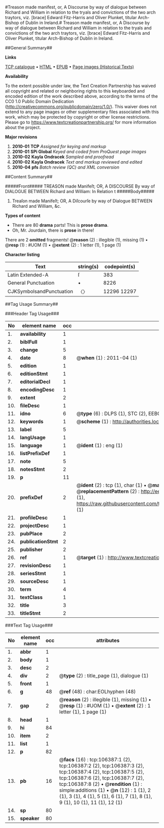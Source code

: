 #Treason made manifest, or, A Discourse by way of dialogue between Richard and William in relation to the tryals and convictions of the two arch traytors, viz. [brace] Edward Fitz-Harris and Oliver Plunket, titular Arch-Bishop of Dublin in Ireland.#
Treason made manifest, or, A Discourse by way of dialogue between Richard and William in relation to the tryals and convictions of the two arch traytors, viz. [brace] Edward Fitz-Harris and Oliver Plunket, titular Arch-Bishop of Dublin in Ireland.

##General Summary##

**Links**

[TCP catalogue](http://www.ota.ox.ac.uk/tcp/)  • 
[HTML](http://tei.it.ox.ac.uk/tcp/Texts-HTML/free/A63/A63094.html)  • 
[EPUB](http://tei.it.ox.ac.uk/tcp/Texts-EPUB/free/A63/A63094.epub) • 
[Page images (Historical Texts)](https://historicaltexts.jisc.ac.uk/eebo-17349495e)

**Availability**

To the extent possible under law, the Text Creation Partnership has waived all copyright and related or neighboring rights to this keyboarded and encoded edition of the work described above, according to the terms of the CC0 1.0 Public Domain Dedication (http://creativecommons.org/publicdomain/zero/1.0/). This waiver does not extend to any page images or other supplementary files associated with this work, which may be protected by copyright or other license restrictions. Please go to https://www.textcreationpartnership.org/ for more information about the project.

**Major revisions**

1. __2010-01__ __TCP__ *Assigned for keying and markup*
1. __2010-01__ __SPi Global__ *Keyed and coded from ProQuest page images*
1. __2010-02__ __Kayla Ondracek__ *Sampled and proofread*
1. __2010-02__ __Kayla Ondracek__ *Text and markup reviewed and edited*
1. __2010-04__ __pfs__ *Batch review (QC) and XML conversion*

##Content Summary##

#####Front#####
TREASON made Manifeſt; OR, A DISCOURSE By way of DIALOGUE BETWEEN Richard and William: In Relation t
#####Body#####

1. Treaſon made Manifeſt; OR, A Diſcourſe by way of Dialogue BETWEEN Richard and William, &c.

**Types of content**

  * There are 80 **drama** parts! This is **prose drama**.
  * Oh, Mr. Jourdain, there is **prose** in there!

There are 2 **omitted** fragments! 
 @__reason__ (2) : illegible (1), missing (1)  •  @__resp__ (1) : #UOM (1)  •  @__extent__ (2) : 1 letter (1), 1 page (1)

**Character listing**


|Text|string(s)|codepoint(s)|
|---|---|---|
|Latin Extended-A|ſ|383|
|General Punctuation|•|8226|
|CJKSymbolsandPunctuation|〈〉|12296 12297|

##Tag Usage Summary##

###Header Tag Usage###

|No|element name|occ|attributes|
|---|---|---|---|
|1.|__availability__|1||
|2.|__biblFull__|1||
|3.|__change__|5||
|4.|__date__|8| @__when__ (1) : 2011-04 (1)|
|5.|__edition__|1||
|6.|__editionStmt__|1||
|7.|__editorialDecl__|1||
|8.|__encodingDesc__|1||
|9.|__extent__|2||
|10.|__fileDesc__|1||
|11.|__idno__|6| @__type__ (6) : DLPS (1), STC (2), EEBO-CITATION (1), OCLC (1), VID (1)|
|12.|__keywords__|1| @__scheme__ (1) : http://authorities.loc.gov/ (1)|
|13.|__label__|5||
|14.|__langUsage__|1||
|15.|__language__|1| @__ident__ (1) : eng (1)|
|16.|__listPrefixDef__|1||
|17.|__note__|5||
|18.|__notesStmt__|2||
|19.|__p__|11||
|20.|__prefixDef__|2| @__ident__ (2) : tcp (1), char (1)  •  @__matchPattern__ (2) : ([0-9\-]+):([0-9IVX]+) (1), (.+) (1)  •  @__replacementPattern__ (2) : http://eebo.chadwyck.com/downloadtiff?vid=$1&page=$2 (1), https://raw.githubusercontent.com/textcreationpartnership/Texts/master/tcpchars.xml#$1 (1)|
|21.|__profileDesc__|1||
|22.|__projectDesc__|1||
|23.|__pubPlace__|2||
|24.|__publicationStmt__|2||
|25.|__publisher__|2||
|26.|__ref__|1| @__target__ (1) : http://www.textcreationpartnership.org/docs/. (1)|
|27.|__revisionDesc__|1||
|28.|__seriesStmt__|1||
|29.|__sourceDesc__|1||
|30.|__term__|4||
|31.|__textClass__|1||
|32.|__title__|3||
|33.|__titleStmt__|2||


###Text Tag Usage###

|No|element name|occ|attributes|
|---|---|---|---|
|1.|__abbr__|1||
|2.|__body__|1||
|3.|__desc__|2||
|4.|__div__|2| @__type__ (2) : title_page (1), dialogue (1)|
|5.|__front__|1||
|6.|__g__|48| @__ref__ (48) : char:EOLhyphen (48)|
|7.|__gap__|2| @__reason__ (2) : illegible (1), missing (1)  •  @__resp__ (1) : #UOM (1)  •  @__extent__ (2) : 1 letter (1), 1 page (1)|
|8.|__head__|1||
|9.|__hi__|84||
|10.|__item__|2||
|11.|__list__|1||
|12.|__p__|82||
|13.|__pb__|16| @__facs__ (16) : tcp:106387:1 (2), tcp:106387:2 (2), tcp:106387:3 (2), tcp:106387:4 (2), tcp:106387:5 (2), tcp:106387:6 (2), tcp:106387:7 (2), tcp:106387:8 (2)  •  @__rendition__ (1) : simple:additions (1)  •  @__n__ (12) : 1 (1), 2 (1), 3 (1), 4 (1), 5 (1), 6 (1), 7 (1), 8 (1), 9 (1), 10 (1), 11 (1), 12 (1)|
|14.|__sp__|80||
|15.|__speaker__|80||
